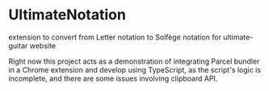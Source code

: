 # UltimateNotation
extension to convert from Letter notation to Solfège notation for ultimate-guitar website

Right now this project acts as a demonstration of integrating Parcel bundler in a Chrome extension and develop using TypeScript, 
as the script's logic is incomplete, and there are some issues involving clipboard API.
